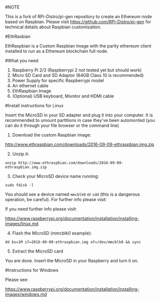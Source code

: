 #NOTE

This is a fork of RPi-Distro/pi-gen repository to create an Ethereum node based on Raspbian. Please visit https://github.com/RPi-Distro/pi-gen for technical details about Raspbian customization.

#EthRasbian

EthRaspbian is a Custom Raspbian Image with the parity ethereum client installed to run as a Ethereum blockchain full node.

#What you need

1. Raspberry Pi 2/3 (Raspberrypi 2 not tested yet but should work)
2. Micro SD Card and SD Adaptor (64GB Class 10 is recommended) 
3. Power Supply for specific Raspberrypi model
4. An ethernet cable
5. EthRaspbian Image
6. (Optional) USB keyboard, Monitor and HDMI cable

#Install instructions for Linux

Insert the MicroSD in your SD adapter and plug it into your computer. It is recommended to umount partitions in case they've been automonted (you can do it through your file browser or the command line)

1. Download the custom Raspbian image:

http://www.ethraspbian.com/downloads/2016-09-09-ethraspbian.img.zip

2. Unzip it:

`unzip http://www.ethraspbian.com/downloads/2016-09-09-ethraspbian.img.zip`

3. Check your MicroSD device name running:

`sudo fdisk -l`

You should see a device named `mmcblk0` or `sdd` (this is a dangerous operation, be careful). For further info please visit:

If you need further info please visit:

https://www.raspberrypi.org/documentation/installation/installing-images/linux.md

4. Flash the MicroSD (mmcblk0 example):

`dd bs=1M if=2016-09-09-ethraspbian.img of=/dev/mmcblk0 && sync`

5. Extract the MicroSD card

You are done. Insert the MicroSD in your Raspberry and turn it on.

#Instructions for Windows

Please see:

https://www.raspberrypi.org/documentation/installation/installing-images/windows.md

